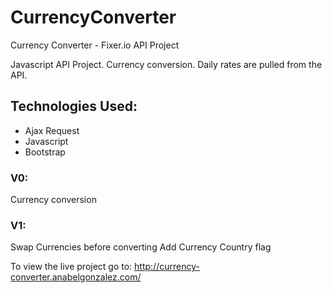 # CurrencyConverter
Currency Converter - Fixer.io API Project 



Javascript API Project. Currency conversion. 
Daily rates are pulled from the API.

## Technologies Used:
* Ajax Request
* Javascript
* Bootstrap

### V0: 
Currency conversion

### V1:
Swap Currencies before converting
Add Currency Country flag


To view the live project go to:
http://currency-converter.anabelgonzalez.com/
